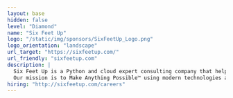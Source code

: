 ```yaml
---
layout: base
hidden: false
level: "Diamond"
name: "Six Feet Up"
logo: "/static/img/sponsors/SixFeetUp_Logo.png"
logo_orientation: "landscape"
url_target: "https://sixfeetup.com/"
url_friendly: "sixfeetup.com"
description: |
  Six Feet Up is a Python and cloud expert consulting company that helps tech leaders build apps faster, innovate with AI/ML, simplify Big Data and leverage Cloud technology. Our expert engineers accelerate digital transformation and implement custom, cutting-edge software for Fortune 100 and 500 companies. Organizations like Capital One, NASA, Purdue and UNEP have sought out our passion for quality since 1999.
  Our mission is to Make Anything Possible™ using modern technologies and best practices to build a better world. Our goal is to complete 10 IMPACTFUL Projects — defined as projects that are impressive, transformative and purposeful — by 2025.
hiring: "http://sixfeetup.com/careers"
---
```

